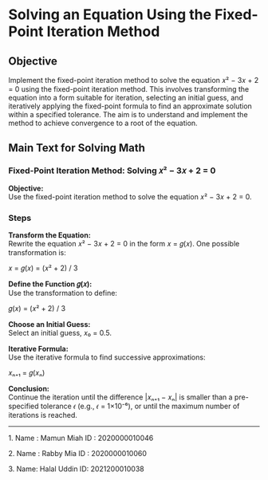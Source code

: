 # Solving an Equation Using the Fixed-Point Iteration Method

## Objective

Implement the fixed-point iteration method to solve the equation 𝑥² − 3𝑥 + 2 = 0 using the fixed-point iteration method. This involves transforming the equation into a form suitable for iteration, selecting an initial guess, and iteratively applying the fixed-point formula to find an approximate solution within a specified tolerance. The aim is to understand and implement the method to achieve convergence to a root of the equation.

## Main Text for Solving Math

### Fixed-Point Iteration Method: Solving 𝑥² − 3𝑥 + 2 = 0

**Objective:**  
Use the fixed-point iteration method to solve the equation 𝑥² − 3𝑥 + 2 = 0.

### Steps

**Transform the Equation:**  
Rewrite the equation 𝑥² − 3𝑥 + 2 = 0 in the form 𝑥 = 𝑔(𝑥). One possible transformation is:

𝑥 = 𝑔(𝑥) = (𝑥² + 2) / 3

**Define the Function 𝑔(𝑥):**  
Use the transformation to define:

𝑔(𝑥) = (𝑥² + 2) / 3

**Choose an Initial Guess:**  
Select an initial guess, 𝑥₀ = 0.5.

**Iterative Formula:**  
Use the iterative formula to find successive approximations:

𝑥ₙ₊₁ = 𝑔(𝑥ₙ)

**Conclusion:**  
Continue the iteration until the difference |𝑥ₙ₊₁ − 𝑥ₙ| is smaller than a pre-specified tolerance 𝜖 (e.g., 𝜖 = 1×10⁻⁶), or until the maximum number of iterations is reached.

---

1.⁠ ⁠Name : Mamun Miah
ID : 2020000010046

2.⁠ ⁠Name : Rabby Mia
ID : 2020000010060

3.⁠ ⁠Name: Halal Uddin
ID: 2021200010038
